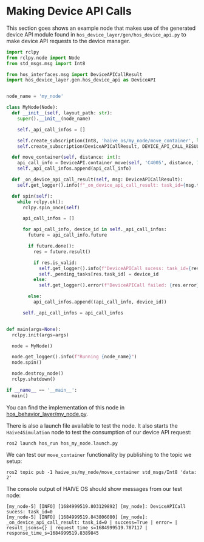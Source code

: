 # Making Device API Calls

This section goes shows an example node that makes use of the generated device API module found in `hos_device_layer/gen/hos_device_api.py` to make device API requests to the device manager.

```python
import rclpy
from rclpy.node import Node
from std_msgs.msg import Int8

from hos_interfaces.msg import DeviceAPICallResult
import hos_device_layer.gen.hos_device_api as DeviceAPI


node_name = 'my_node'

class MyNode(Node):
  def __init__(self, layout_path: str):
    super().__init__(node_name)

    self._api_call_infos = []

    self.create_subscription(Int8, 'haive_os/my_node/move_container', lambda msg: self.move_container(msg.data), 10)
    self.create_subscription(DeviceAPICallResult, DEVICE_API_CALL_RESULT_TOPIC, self._on_device_api_call_result, 10)

  def move_container(self, distance: int):
    api_call_info = DeviceAPI.container_move(self, 'C4005', distance, 75)
    self._api_call_infos.append(api_call_info)

  def _on_device_api_call_result(self, msg: DeviceAPICallResult):
    self.get_logger().info(f"_on_device_api_call_result: task_id={msg.task_id} | success={msg.success} | error={msg.error} | result_jsons={msg.result_jsons} | request_time_s={msg.request_time_s} | response_time_s={msg.response_time_s}")

  def spin(self):
    while rclpy.ok():
      rclpy.spin_once(self)

      api_call_infos = []

      for api_call_info, device_id in self._api_call_infos:
        future = api_call_info.future

        if future.done():
          res = future.result()

          if res.is_valid:
            self.get_logger().info(f"DeviceAPICall sucess: task_id={res.task_id}")
            self._pending_tasks[res.task_id] = device_id
          else:
            self.get_logger().error(f"DeviceAPICall failed: {res.error}")

        else:
          api_call_infos.append((api_call_info, device_id))

      self._api_call_infos = api_call_infos


def main(args=None):
  rclpy.init(args=args)

  node = MyNode()

  node.get_logger().info(f"Running {node_name}")
  node.spin()

  node.destroy_node()
  rclpy.shutdown()

if __name__ == '__main__':
  main()

```

You can find the implementation of this node in [hos_behavior_layer/my_node.py](https://github.com/Molcure/HAIVE-OS/blob/main/src/hos_behavior_layer/hos_behavior_layer/my_node.py).

There is also a launch file available to test the node. It also starts the `Haive4Simulation` node to test the consumption of our device API request:

```shell
ros2 launch hos_run hos_my_node.launch.py
```

We can test our `move_container` functionality by publishing to the topic we setup:

```shell
ros2 topic pub -1 haive_os/my_node/move_container std_msgs/Int8 'data: 2'
```

The console output of HAIVE OS should show messages from our test node:

```
[my_node-5] [INFO] [1684999519.803129892] [my_node]: DeviceAPICall sucess: task_id=0
[my_node-5] [INFO] [1684999519.843806080] [my_node]: _on_device_api_call_result: task_id=0 | success=True | error= | result_jsons={} | request_time_s=1684999519.787117 | response_time_s=1684999519.8389845
```
